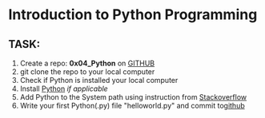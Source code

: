 # Introduction to Python Programming
## TASK:
1. Create a repo: **0x04_Python** on [GITHUB](https://github.com)
2. git clone the repo to your local computer
3. Check if Python is installed your local computer
4. Install [Python](Python.org) *if applicable* 
5. Add Python to the System path using instruction from [Stackoverflow](https://stackoverflow.com/questions/78753660/python-was-not-found-run-without-arguments-to-install-from-the-microsoft-store)
6. Write your first Python(.py) file "helloworld.py" and commit to[github](https://github.com/chyoba/0x04_Python.git)
